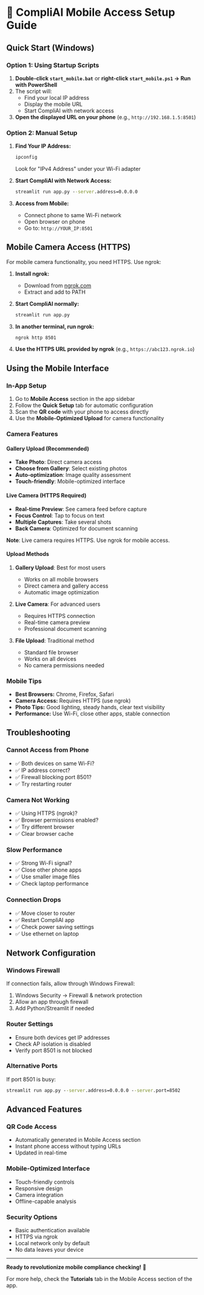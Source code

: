# 📱 CompliAI Mobile Access Setup Guide

## Quick Start (Windows)

### Option 1: Using Startup Scripts
1. **Double-click `start_mobile.bat`** or **right-click `start_mobile.ps1` → Run with PowerShell**
2. The script will:
   - Find your local IP address
   - Display the mobile URL
   - Start CompliAI with network access
3. **Open the displayed URL on your phone** (e.g., `http://192.168.1.5:8501`)

### Option 2: Manual Setup
1. **Find Your IP Address:**
   ```cmd
   ipconfig
   ```
   Look for "IPv4 Address" under your Wi-Fi adapter

2. **Start CompliAI with Network Access:**
   ```cmd
   streamlit run app.py --server.address=0.0.0.0
   ```

3. **Access from Mobile:**
   - Connect phone to same Wi-Fi network
   - Open browser on phone
   - Go to: `http://YOUR_IP:8501`

## Mobile Camera Access (HTTPS)

For mobile camera functionality, you need HTTPS. Use ngrok:

1. **Install ngrok:**
   - Download from [ngrok.com](https://ngrok.com/)
   - Extract and add to PATH

2. **Start CompliAI normally:**
   ```cmd
   streamlit run app.py
   ```

3. **In another terminal, run ngrok:**
   ```cmd
   ngrok http 8501
   ```

4. **Use the HTTPS URL provided by ngrok** (e.g., `https://abc123.ngrok.io`)

## Using the Mobile Interface

### In-App Setup
1. Go to **Mobile Access** section in the app sidebar
2. Follow the **Quick Setup** tab for automatic configuration
3. Scan the **QR code** with your phone to access directly
4. Use the **Mobile-Optimized Upload** for camera functionality

### Camera Features

#### Gallery Upload (Recommended)
- **Take Photo**: Direct camera access
- **Choose from Gallery**: Select existing photos
- **Auto-optimization**: Image quality assessment
- **Touch-friendly**: Mobile-optimized interface

#### Live Camera (HTTPS Required)
- **Real-time Preview**: See camera feed before capture
- **Focus Control**: Tap to focus on text
- **Multiple Captures**: Take several shots
- **Back Camera**: Optimized for document scanning

**Note**: Live camera requires HTTPS. Use ngrok for mobile access.

#### Upload Methods
1. **Gallery Upload**: Best for most users
   - Works on all mobile browsers
   - Direct camera and gallery access
   - Automatic image optimization

2. **Live Camera**: For advanced users
   - Requires HTTPS connection
   - Real-time camera preview
   - Professional document scanning

3. **File Upload**: Traditional method
   - Standard file browser
   - Works on all devices
   - No camera permissions needed

### Mobile Tips
- **Best Browsers:** Chrome, Firefox, Safari
- **Camera Access:** Requires HTTPS (use ngrok)
- **Photo Tips:** Good lighting, steady hands, clear text visibility
- **Performance:** Use Wi-Fi, close other apps, stable connection

## Troubleshooting

### Cannot Access from Phone
- ✅ Both devices on same Wi-Fi?
- ✅ IP address correct?
- ✅ Firewall blocking port 8501?
- ✅ Try restarting router

### Camera Not Working
- ✅ Using HTTPS (ngrok)?
- ✅ Browser permissions enabled?
- ✅ Try different browser
- ✅ Clear browser cache

### Slow Performance
- ✅ Strong Wi-Fi signal?
- ✅ Close other phone apps
- ✅ Use smaller image files
- ✅ Check laptop performance

### Connection Drops
- ✅ Move closer to router
- ✅ Restart CompliAI app
- ✅ Check power saving settings
- ✅ Use ethernet on laptop

## Network Configuration

### Windows Firewall
If connection fails, allow through Windows Firewall:
1. Windows Security → Firewall & network protection
2. Allow an app through firewall
3. Add Python/Streamlit if needed

### Router Settings
- Ensure both devices get IP addresses
- Check AP isolation is disabled
- Verify port 8501 is not blocked

### Alternative Ports
If port 8501 is busy:
```cmd
streamlit run app.py --server.address=0.0.0.0 --server.port=8502
```

## Advanced Features

### QR Code Access
- Automatically generated in Mobile Access section
- Instant phone access without typing URLs
- Updated in real-time

### Mobile-Optimized Interface
- Touch-friendly controls
- Responsive design
- Camera integration
- Offline-capable analysis

### Security Options
- Basic authentication available
- HTTPS via ngrok
- Local network only by default
- No data leaves your device

---

**Ready to revolutionize mobile compliance checking!** 🚀

For more help, check the **Tutorials** tab in the Mobile Access section of the app.